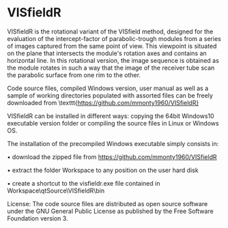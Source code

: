 # VISfieldR
VISfieldR is the rotational variant of the VISfield method, designed for the evaluation of the intercept-factor of parabolic-trough modules from a series of images captured from the same point of view.
This viewpoint is situated on the plane that intersects the module's rotation axes and contains an horizontal line.
In this rotational version, the image sequence is obtained as the module rotates in such a way that the image of the receiver tube scan the parabolic surface from one rim to the other.

Code source files, compiled Windows version, user manual as well as a sample of working directories populated with assorted files can be freely downloaded from \texttt{https://github.com/mmonty1960/VISfieldR}

VISfieldR can be installed in different ways: copying the 64bit Windows10 executable version folder or compiling the source files in Linux or Windows OS.

The installation of the precompiled Windows executable simply consists in:

• download the zipped file from https://github.com/mmonty1960/VISfieldR

• extract the folder Workspace to any position on the user hard disk

• create a shortcut to the visfieldr.exe file contained in Workspace\qtSource\VISfieldR\bin

License: The code source files are distributed as open source software under the GNU General Public License as published by the Free Software Foundation version 3.
